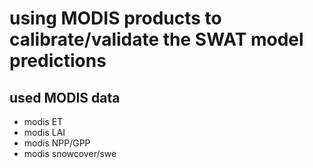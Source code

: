 # using MODIS products to calibrate/validate the SWAT model predictions
## used MODIS data
- modis ET
- modis LAI
- modis NPP/GPP 
- modis snowcover/swe
